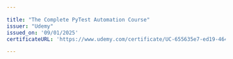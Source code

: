 ```yaml
---

title: "The Complete PyTest Automation Course"
issuer: "Udemy"
issued_on: '09/01/2025'
certificateURL: 'https://www.udemy.com/certificate/UC-655635e7-ed19-4643-8b27-2bc293c94d6c/'

---
```

